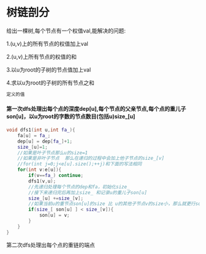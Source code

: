 # 树链剖分

给出一棵树,每个节点有一个权值val,能解决的问题:

1.(u,v)上的所有节点的权值加上val

2.(u,v)上所有节点的权值的和

3.以u为root的子树的节点值加上val

4.求以u为root的子树的所有节点之和



```cpp
定义的值

```

#### 第一次dfs处理出每个点的深度dep[u],每个节点的父亲节点,每个点的重儿子son[u]，以u为root的字数的节点数目(包括u)size_[u]

```cpp
void dfs1(int u,int fa_){
    fa[u] = fa_;
    dep[u] = dep[fa_]+1;
    size_[u]=1;
    //如果是叶子节点那么u的size=1
    //如果是非叶子节点  那么在递归的过程中会加上他子节点的size_[v]
	//for(int j=0;j<e[u].size();++j)和下面的写法相同
    for(int v:e[u]){
        if(v==fa_) continue;
        dfs1(v,u);
        //先递归处理每个节点的dep和fa，初始化size_
        //接下来递归完后再加上size_ 和记录u的重儿子son[u]
        size_[u] +=size_[v];
        //如果当前u的重节点son[u]的size 比 u的其他子节点v的size小，那么就更行son[u] 按照定义 son[u]是u的儿子中子树节点个数最多的
       	if(size_[ son[u] ] < size_[v]){
            son[u] = v;
        }
    }
}
```

第二次dfs处理出每个点的重链的端点

```cpp

```

